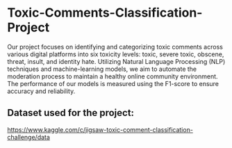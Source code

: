 # Toxic-Comments-Classification-Project

Our project focuses on identifying and categorizing toxic comments across various digital platforms into six toxicity levels: toxic, severe toxic, obscene, threat, insult, and identity hate. Utilizing Natural Language Processing (NLP) techniques and machine-learning models, we aim to automate the moderation process to maintain a healthy online community environment. The performance of our models is measured using the F1-score to ensure accuracy and reliability.

## Dataset used for the project: 
https://www.kaggle.com/c/jigsaw-toxic-comment-classification-challenge/data
